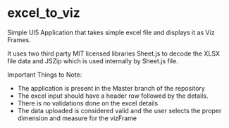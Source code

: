# excel_to_viz
Simple UI5 Application that takes simple excel file and displays it as Viz Frames.

It uses two third party MIT licensed libraries Sheet.js to decode the XLSX file data and JSZip which is used internally by Sheet.js file.

Important Things to Note:
- The application is present in the Master branch of the repository
- The excel input should have a header row followed by the details.
- There is no validations done on the excel details
- The data uploaded is considered valid and the user selects the proper dimension and measure for the vizFrame
